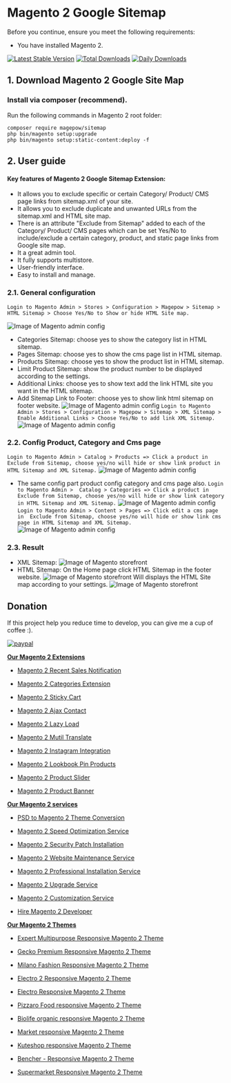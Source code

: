# Magento 2 Google Sitemap

Before you continue, ensure you meet the following requirements:

  * You have installed Magento 2.

[![Latest Stable Version](https://poser.pugx.org/magepow/sitemap/v/stable)](https://packagist.org/packages/magepow/sitemap)
[![Total Downloads](https://poser.pugx.org/magepow/sitemap/downloads)](https://packagist.org/packages/magepow/sitemap)
[![Daily Downloads](https://poser.pugx.org/magepow/sitemap/d/daily)](https://packagist.org/packages/magepow/sitemap)

## 1. Download Magento 2 Google Site Map

 ### Install via composer (recommend).
Run the following commands in Magento 2 root folder:
```
composer require magepow/sitemap
php bin/magento setup:upgrade
php bin/magento setup:static-content:deploy -f
```

## 2. User guide
   #### Key features of Magento 2 Google Sitemap Extension:
  * It allows you to exclude specific or certain Category/ Product/ CMS page links from sitemap.xml of your site.
  * It allows you to exclude duplicate and unwanted URLs from the sitemap.xml and HTML site map.
  * There is an attribute "Exclude from Sitemap" added to each of the Category/ Product/ CMS pages which can be set Yes/No to include/exclude a certain category, product, and static page links from Google site map.
  * It a great admin tool.
  * It fully supports multistore.
  * User-friendly interface.
  * Easy to install and manage.
  ### 2.1. General configuration

  `Login to Magento Admin > Stores > Configuration > Magepow > Sitemap > HTML Sitemap > Choose Yes/No to Show or hide HTML Site map.`
  
  ![Image of Magento admin config](https://github.com/magepow/magento2-sitemap/blob/master/media/htmlsitemap.png)
  * Categories Sitemap: choose yes to show the category list in HTML sitemap.
  * Pages Sitemap: choose yes to show the cms page list in HTML sitemap.
  * Products Sitemap: choose yes to show the product list in HTML sitemap.
  * Limit Product Sitemap: show the product number to be displayed according to the settings. 
  * Additional Links: choose yes to show text add the link HTML site you want in the HTML sitemap.
  * Add Sitemap Link to Footer: choose yes to show link html sitemap on footer website.
  ![Image of Magento admin config](https://github.com/magepow/magento2-sitemap/blob/master/media/linkfooter.png)
  `Login to Magento Admin > Stores > Configuration > Magepow > Sitemap > XML Sitemap > Enable Additional Links > Choose Yes/No to add link XML Sitemap.`
  ![Image of Magento admin config](https://github.com/magepow/magento2-sitemap/blob/master/media/addlinksitemap.png)
  ### 2.2. Config Product, Category and Cms page 
   `Login to Magento Admin > Catalog > Products => Click a product in  Exclude from Sitemap, choose yes/no will hide or show link product in HTML Sitemap and XML Sitemap.`
   ![Image of Magento admin config](https://github.com/magepow/magento2-sitemap/blob/master/media/productsitemap.png)
   * The same config part product config category and cms page also.
   `Login to Magento Admin >  Catalog > Categories => Click a product in  Exclude from Sitemap, choose yes/no will hide or show link category in HTML Sitemap and XML Sitemap.` 
   ![Image of Magento admin config](https://github.com/magepow/magento2-sitemap/blob/master/media/categorysitemap.png)
   `Login to Magento Admin > Content > Pages => Click edit a cms page in  Exclude from Sitemap, choose yes/no will hide or show link cms page in HTML Sitemap and XML Sitemap.` 
   ![Image of Magento admin config](https://github.com/magepow/magento2-sitemap/blob/master/media/cmspagesitemap.png)
  ### 2.3. Result 
  * XML Sitemap:
  ![Image of Magento storefront](https://github.com/magepow/magento2-sitemap/blob/master/media/xmlsitemap.png)
  * HTML Sitemap: 
  On the Home page click HTML Sitemap in the footer website.
  ![Image of Magento storefront](https://github.com/magepow/magento2-sitemap/blob/master/media/linkfooter.png)
  Will displays the HTML Site map according to your settings.
  ![Image of Magento storefront](https://github.com/magepow/magento2-sitemap/blob/master/media/htmlsitemap1.png)
 ## Donation

If this project help you reduce time to develop, you can give me a cup of coffee :).

[![paypal](https://www.paypalobjects.com/en_US/i/btn/btn_donateCC_LG.gif)](https://www.paypal.com/paypalme/alopay)

      
**[Our Magento 2 Extensions](https://magepow.com/magento-2-extensions.html)**

* [Magento 2 Recent Sales Notification](https://magepow.com/magento-2-recent-sales-notification.html)

* [Magento 2 Categories Extension](https://magepow.com/magento-categories-extension.html)

* [Magento 2 Sticky Cart](https://magepow.com/magento-sticky-cart.html)

* [Magento 2 Ajax Contact](https://magepow.com/magento-ajax-contact-form.html)

* [Magento 2 Lazy Load](https://magepow.com/magento-lazy-load.html)

* [Magento 2 Mutil Translate](https://magepow.com/magento-multi-translate.html)

* [Magento 2 Instagram Integration](https://magepow.com/magento-2-instagram.html)

* [Magento 2 Lookbook Pin Products](https://magepow.com/lookbook-pin-products.html)

* [Magento 2 Product Slider](https://magepow.com/magento-product-slider.html)

* [Magento 2 Product Banner](https://magepow.com/magento-banner-slider.html)

**[Our Magento 2 services](https://magepow.com/magento-services.html)**

* [PSD to Magento 2 Theme Conversion](https://magepow.com/psd-to-magento-theme-conversion.html)

* [Magento 2 Speed Optimization Service](https://magepow.com/magento-speed-optimization-service.html)

* [Magento 2 Security Patch Installation](https://magepow.com/magento-security-patch-installation.html)

* [Magento 2 Website Maintenance Service](https://magepow.com/website-maintenance-service.html)

* [Magento 2 Professional Installation Service](https://magepow.com/professional-installation-service.html)

* [Magento 2 Upgrade Service](https://magepow.com/magento-upgrade-service.html)

* [Magento 2 Customization Service](https://magepow.com/customization-service.html)

* [Hire Magento 2 Developer](https://magepow.com/hire-magento-developer.html)

**[Our Magento 2 Themes](https://alothemes.com/)**

* [Expert Multipurpose Responsive Magento 2 Theme](https://1.envato.market/c/1314680/275988/4415?u=https://themeforest.net/item/expert-premium-responsive-magento-2-and-1-support-rtl-magento-2-/21667789)

* [Gecko Premium Responsive Magento 2 Theme](https://1.envato.market/c/1314680/275988/4415?u=https://themeforest.net/item/gecko-responsive-magento-2-theme-rtl-supported/24677410)

* [Milano Fashion Responsive Magento 2 Theme](https://1.envato.market/c/1314680/275988/4415?u=https://themeforest.net/item/milano-fashion-responsive-magento-1-2-theme/12141971)

* [Electro 2 Responsive Magento 2 Theme](https://1.envato.market/c/1314680/275988/4415?u=https://themeforest.net/item/electro2-premium-responsive-magento-2-rtl-supported/26875864)

* [Electro Responsive Magento 2 Theme](https://1.envato.market/c/1314680/275988/4415?u=https://themeforest.net/item/electro-responsive-magento-1-2-theme/17042067)

* [Pizzaro Food responsive Magento 2 Theme](https://1.envato.market/c/1314680/275988/4415?u=https://themeforest.net/item/pizzaro-food-responsive-magento-1-2-theme/19438157)

* [Biolife organic responsive Magento 2 Theme](https://1.envato.market/c/1314680/275988/4415?u=https://themeforest.net/item/biolife-organic-food-magento-2-theme-rtl-supported/25712510)

* [Market responsive Magento 2 Theme](https://1.envato.market/c/1314680/275988/4415?u=https://themeforest.net/item/market-responsive-magento-2-theme/22997928)

* [Kuteshop responsive Magento 2 Theme](https://1.envato.market/c/1314680/275988/4415?u=https://themeforest.net/item/kuteshop-multipurpose-responsive-magento-1-2-theme/12985435)

* [Bencher - Responsive Magento 2 Theme](https://1.envato.market/c/1314680/275988/4415?u=https://themeforest.net/item/bencher-responsive-magento-1-2-theme/15787772)

* [Supermarket Responsive Magento 2 Theme](https://1.envato.market/c/1314680/275988/4415?u=https://themeforest.net/item/supermarket-responsive-magento-1-2-theme/18447995)
